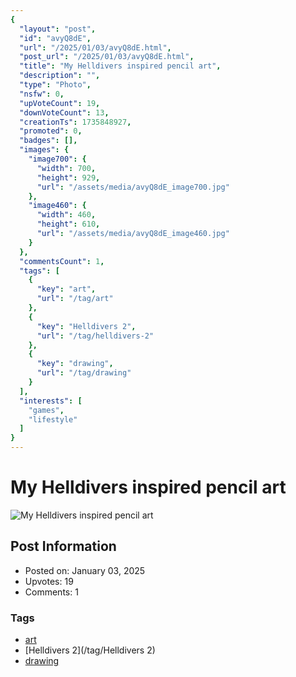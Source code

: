 ```yaml
---
{
  "layout": "post",
  "id": "avyQ8dE",
  "url": "/2025/01/03/avyQ8dE.html",
  "post_url": "/2025/01/03/avyQ8dE.html",
  "title": "My Helldivers inspired pencil art",
  "description": "",
  "type": "Photo",
  "nsfw": 0,
  "upVoteCount": 19,
  "downVoteCount": 13,
  "creationTs": 1735848927,
  "promoted": 0,
  "badges": [],
  "images": {
    "image700": {
      "width": 700,
      "height": 929,
      "url": "/assets/media/avyQ8dE_image700.jpg"
    },
    "image460": {
      "width": 460,
      "height": 610,
      "url": "/assets/media/avyQ8dE_image460.jpg"
    }
  },
  "commentsCount": 1,
  "tags": [
    {
      "key": "art",
      "url": "/tag/art"
    },
    {
      "key": "Helldivers 2",
      "url": "/tag/helldivers-2"
    },
    {
      "key": "drawing",
      "url": "/tag/drawing"
    }
  ],
  "interests": [
    "games",
    "lifestyle"
  ]
}
---
```


# My Helldivers inspired pencil art

![My Helldivers inspired pencil art](/assets/media/avyQ8dE_image700.jpg)

## Post Information

- Posted on: January 03, 2025
- Upvotes: 19
- Comments: 1

### Tags

- [art](/tag/art)
- [Helldivers 2](/tag/Helldivers 2)
- [drawing](/tag/drawing)
